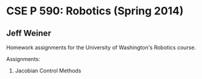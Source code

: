 # CSE P 590: Robotics (Spring 2014)
## Jeff Weiner

Homework assignments for the University of Washington's Robotics course.

Assignments:

1. Jacobian Control Methods
